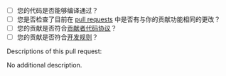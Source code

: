 
<!-- Before creating this pull request, check the questions below: -->  
<!-- 在提出这个 pull request 之前，请勾选下面的问题： -->

- [ ] 您的代码是否能够编译通过？
- [ ] 您是否检查了目前在 [pull requests](https://github.com/eesast/THUAI7/pulls) 中是否有与你的贡献功能相同的更改？
- [ ] 您的贡献是否符合[贡献者代码协议](https://github.com/eesast/THUAI7/blob/dev/CODE_OF_CONDUCT.md)？
- [ ] 您的贡献是否符合[开发规则](https://github.com/eesast/THUAI7#%E5%BC%80%E5%8F%91%E8%A7%84%E5%88%99)？  

Descriptions of this pull request:

<!-- If you have something to say about this pull request, delete the sentence 'No additional description.' below and add your description. -->
<!-- 如果你对这次的 pull request 有一些描述，请删除下面的句子“No additional description.”并加上你的描述。 -->

No additional description.
